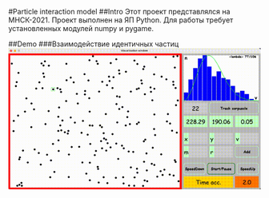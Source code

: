#Particle interaction model
##Intro
Этот проект представлялся на МНСК-2021.
Проект выполнен на ЯП Python.
Для работы требует установленных модулей numpy и pygame.

##Demo
###Взаимодействие идентичных частиц
![SimpleInteraction](misc/images/SimpleInteraction.gif)




